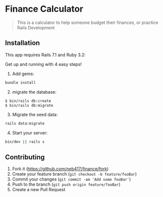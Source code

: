 # Finance Calculator
> This is a calculator to help someone budget their finances, or practice Rails Development


## Installation

This app requires Rails 7.1 and Ruby 3.2:

Get up and running with 4 easy steps!

1. Add gems:
```sh
bundle install
```

2. migrate the database:

```sh
$ bin/rails db:create
$ bin/rails db:migrate
```

3. Migrate the seed data:

```sh
rails data:migrate
```

4. Start your server:
```sh
bin/dev || rails s
```

## Contributing

1. Fork it (<https://github.com/neb417/finance/fork>)
2. Create your feature branch (`git checkout -b feature/fooBar`)
3. Commit your changes (`git commit -am 'Add some fooBar'`)
4. Push to the branch (`git push origin feature/fooBar`)
5. Create a new Pull Request
